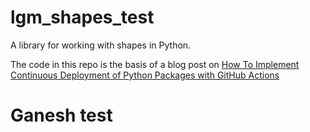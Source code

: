 # lgm_shapes_test

A library for working with shapes in Python.

The code in this repo is the basis of a blog post on [How To Implement Continuous Deployment of Python Packages with GitHub Actions](https://endjin.com/blog/2023/02/how-to-implement-continuous-deployment-of-python-packages-with-github-actions)

# Ganesh test 
